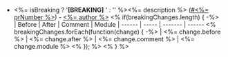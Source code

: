 - <%= isBreaking ? '**[BREAKING]** ' : '' %><%= description %> ([#<%= prNumber %>](<%= link %>)) - [<%= author %>](<%= linkToGitHubAccount %>)
<% if(breakingChanges.length) { -%>
  | Before | After | Comment | Module 
  | ------ | ----- | ------- | ------
  <% breakingChanges.forEach(function(change) { -%>
| <%= change.before %> | <%= change.after %> | <%= change.comment %> | <%= change.module %>
  <% }); %>
<% } %>
